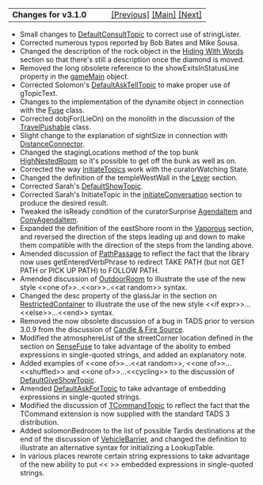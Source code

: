 ---
---
<table width="100%" data-border="0" data-cellspacing="0"
data-cellpadding="3" data-bgcolor="#C0C0C0">
<colgroup>
<col style="width: 50%" />
<col style="width: 50%" />
</colgroup>
<tbody>
<tr>
<td style="text-align: left;"><strong>Changes for v3.1.0<br />
</strong></td>
<td style="text-align: right;"><a
href="vocabobjecttemplate.html">[Previous]</a> <a
href="generalintroduction.html">[Main]</a> <a
href="changesforv3_0_17.html">[Next]</a></td>
</tr>
</tbody>
</table>

  

- Small changes to [DefaultConsultTopic](defaultconsulttopic.html) to
  correct use of stringLister.
- Corrected numerous typos reported by Bob Bates and Mike Sousa.
- Changed the description of the rock object in the [Hiding With
  Words](wordgames.html) section so that there's still a description once
  the diamond is moved.
- Removed the long obsolete reference to the showExitsInStatusLine
  property in the [gameMain](startupcodegamemain.html) object.
- Corrected Solomon's [DefaultAskTellTopic](defaultasktelltopic.html) to
  make proper use of gTopicText.
- Changes to the implementation of the dynamite object in connection
  with the [Fuse](fuse.html) class.
- Corrected dobjFor(LieOn) on the monolith in the discussion of the
  [TravelPushable](travelpushable.html) class.
- Slight change to the explanation of sightSize in connection with
  [DistanceConnector](distanceconnector.html).
- Changed the stagingLocations method of the top bunk
  [HighNestedRoom](highnestedroom.html) so it's possible to get off the
  bunk as well as on.
- Corrected the way [InitiateTopics](initiatetopic.html) work with the
  curatorWatching State.
- Changed the definition of the templeWestWall in the [Lever](lever.html)
  section.
- Corrected Sarah's [DefaultShowTopic](defaultshowtopic.html).
- Corrected Sarah's InitiateTopic in the
  [initiateConversation](initiateconversation.html) section to produce
  the desired result.
- Tweaked the isReady condition of the curatorSurprise
  [AgendaItem](agendaitem.html) and [ConvAgendaItem](convagendaitem.html).
- Expanded the definition of the eastShore room in the
  [Vaporous](vaporous.html) section, and reversed the direction of the
  steps leading up and down to make them compatible with the direction
  of the steps from the landing above.
- Amended discussion of [PathPassage](pathpassage.html) to reflect the
  fact that the library now uses getEnteredVerbPhrase to redirect TAKE
  PATH (but not GET PATH or PICK UP PATH) to FOLLOW PATH.
- Amended discussion of [OutdoorRoom](outdoorroom.html) to illustrate the
  use of the new style \<\<one of\>\>..\<\<or\>\>..\<\<at random\>\>
  syntax.
- Changed the desc property of the glassJar in the section on
  [RestrictedContainer](restrictedcontainer.html) to illustrate the use
  of the new style \<\<if expr\>\>...\<\<else\>\>...\<\<end\>\> syntax.
- Removed the now obsolete discussion of a bug in TADS prior to version
  3.0.9 from the discussion of [Candle & Fire Source](candle.html).
- Modified the atmosphereList of the streetCorner location defined in
  the section on [SenseFuse](sensefuse.html) to take advantage of the
  abolity to embed expressions in single-quoted strings, and added an
  explanatory note.
- Added examples of \<\<one of\>\>...\<\<at random\>\>, \<\<one
  of\>\>...\<\<shuffled\>\> and \<\<one of\>\>...\<\<cycling\>\> to the
  discussion of [DefaultGiveShowTopic](defaultgiveshowtopic.html).
- Amended [DefaultAskForTopic](defaultaskfortopic.html) to take advantage
  of embedding expressions in single-quoted strings.
- Modified the discussion of [TCommandTopic](tcommandtopic.html) to
  reflect the fact that the TCommand extension is now supplied with the
  standard TADS 3 distribution.
- Added solomonBedroom to the list of possible Tardis destinations at
  the end of the discussion of [VehicleBarrier](vehiclebarrier.html), and
  changed the definition to illustrate an alternative syntax for
  initializing a LookupTable.
- In various places rewrote certain string expressions to take advantage
  of the new ability to put \<\< \>\> embedded expressions in
  single-quoted strings.

  
  
